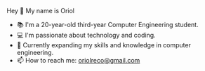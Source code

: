 Hey 👋
My name is Oriol

- 📚 I'm a 20-year-old third-year Computer Engineering student.
- 💻 I'm passionate about technology and coding.
- 🌱 Currently expanding my skills and knowledge in computer engineering.
- 📫 How to reach me: oriolreco@gmail.com

